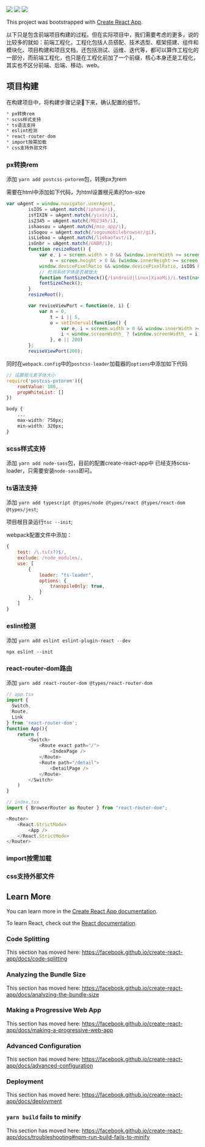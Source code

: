 ![](https://img.shields.io/badge/-react%4016.13.1-brightgreen)
![](https://img.shields.io/badge/-typescript%403.9.3-brightgreen)
![](https://img.shields.io/badge/-webpack%404.42.0-brightgreen)

This project was bootstrapped with [Create React App](https://github.com/facebook/create-react-app).

以下只是包含前端项目构建的过程。但在实际项目中，我们需要考虑的更多，说的比较多的就如：前端工程化，工程化包括人员搭配、技术选型、框架搭建、组件和模块化、项目构建和项目文档，还包括测试、运维、迭代等，都可以算作工程化的一部分，而前端工程化，也只是在工程化前加了一个前缀，核心本身还是工程化，其实也不区分前端、后端、移动、web。

## 项目构建

在构建项目中，将构建步骤记录📝下来，确认配置的细节。

```c
* px转换rem
* scss样式支持
* ts语法支持
* eslint检测
* react-router-dom
* import按需加载
* css支持外部文件
```

### px转换rem

添加 `yarn add postcss-pxtorem`包，转换px为rem

需要在html中添加如下代码，为html设置根元素的fon-size
```javascript
var uAgent = window.navigator.userAgent,
        isIOS = uAgent.match(/iphone/i),
        isYIXIN = uAgent.match(/yixin/i),
        is2345 = uAgent.match(/Mb2345/i),
        ishaosou = uAgent.match(/mso_app/i),
        isSogou = uAgent.match(/sogoumobilebrowser/gi),
        isLiebao = uAgent.match(/liebaofast/i),
        isGnbr = uAgent.match(/GNBR/i);
        function resizeRoot() {
            var e, i = screen.width > 0 && (window.innerWidth >= screen.width || 0 == window.innerWidth) ? screen.width : window.innerWidth,
                n = screen.height > 0 && (window.innerHeight >= screen.height || 0 == window.innerHeight) ? screen.height : window.innerHeight;
            window.devicePixelRatio && window.devicePixelRatio, isIOS && (i = screen.width, n = screen.height), i > n && (i = n), (e = (e = i > 1080 ? 144 : i / 7.5) > 32 ? e : 32) > 100 && (e = 100), window.screenWidth_ = i, isYIXIN || is2345 || ishaosou || isSogou || isLiebao || isGnbr ? setTimeout(function() { i = screen.width > 0 && (window.innerWidth >= screen.width || 0 == window.innerWidth) ? screen.width : window.innerWidth, n = screen.height > 0 && (window.innerHeight >= screen.height || 0 == window.innerHeight) ? screen.height : window.innerHeight, e = (e = i > 1080 ? 144 : i / 7.5) > 32 ? e : 32, document.getElementsByTagName("html")[0].style.fontSize = e + "px",fontSizeCheck()}, 500) : (document.getElementsByTagName("html")[0].style.fontSize = e + "px");
            // 检测系统字体是否被放大
            function fontSizeCheck(){/(android|linux|XiaoMi)/i.test(navigator.userAgent)&&setTimeout(function(){var t=document.getElementById("fontSizeCheck"),o=14;if(t&&t.offsetHeight/o>1){document.getElementsByTagName("html")[0].style.fontSize=e/(t.offsetHeight/o)+"px";try{setTimeout(function(){if(window.callErrorLog){var n=document.getElementById("wrapElementMain"),i=document.documentElement.offsetWidth||document.body.offsetWidth,f=0;n&&(f=n.offsetWidth),window.callErrorLog({err_ctype:"warn",err_stack:"字体被放大了，倍数为:"+t.offsetHeight/o+";设置后的字体大小为："+e/(t.offsetHeight/o)+"px; 页面宽度为： "+i+"/"+f,err_ctx:"安卓设备字体被放大"})}},1e3)}catch(e){console.log(e)}}},300)}
            fontSizeCheck();
        }
        resizeRoot();

        var reviseViewPort = function(e, i) {
            var n = 0,
                t = i || 5,
                o = setInterval(function() {
                    var e, i = screen.width > 0 && window.innerWidth >= screen.width ? screen.width : window.innerWidth;
                    i < window.screenWidth_ ? (window.screenWidth_ = i, e = (e = i > 1080 ? 144 : i / 7.5) > 32 ? e : 32, document.getElementsByTagName("html")[0].style.fontSize = e + "px", clearInterval(o)) : n++, n >= t && clearInterval(o)
                }, e || 200)
        };
        reviseViewPort(200);
```

同时在`webpack.config`中的`postcss-loader`加载器的`options`中添加如下代码
```javascript
// 设置根元素字体大小
require('postcss-pxtorem')({
    rootValue: 100,
    propWhiteList: []
})
```

```css
body {
    ...
    max-width: 750px;
    min-width: 320px;
}
```

### scss样式支持

添加 `yarn add node-sass`包，目前的配置create-react-app中 已经支持scss-loader，只需要安装`node-sass`即可。

### ts语法支持

添加 `yarn add typescript @types/node @types/react @types/react-dom @types/jest`;

项目根目录运行`tsc --init`;

webpack配置文件中添加：
```javascript
{
    test: /\.ts(x?)$/,
    exclude: /node_modules/,
    use: [
        {
            loader: "ts-loader",
            options: {
                transpileOnly: true,
            }
        },
    ]
}
```

### eslint检测

添加 `yarn add eslint eslint-plugin-react --dev`

`npx eslint --init`

### react-router-dom路由

添加 `yarn add react-router-dom @types/react-router-dom`

```javascript
// app.tsx
import {
  Switch,
  Route,
  Link
} from 'react-router-dom';
function App(){
    return (
        <Switch>
            <Route exact path="/">
                <IndexPage />
            </Route>
            <Route path="/detail">
                <DetailPage />
            </Route>
        </Switch>
    )
}

// index.tsx
import { BrowserRouter as Router } from "react-router-dom";

<Router>
    <React.StrictMode>
        <App />
    </React.StrictMode>
</Router>
```

### import按需加载

### css支持外部文件

## Learn More

You can learn more in the [Create React App documentation](https://facebook.github.io/create-react-app/docs/getting-started).

To learn React, check out the [React documentation](https://reactjs.org/).

### Code Splitting

This section has moved here: https://facebook.github.io/create-react-app/docs/code-splitting

### Analyzing the Bundle Size

This section has moved here: https://facebook.github.io/create-react-app/docs/analyzing-the-bundle-size

### Making a Progressive Web App

This section has moved here: https://facebook.github.io/create-react-app/docs/making-a-progressive-web-app

### Advanced Configuration

This section has moved here: https://facebook.github.io/create-react-app/docs/advanced-configuration

### Deployment

This section has moved here: https://facebook.github.io/create-react-app/docs/deployment

### `yarn build` fails to minify

This section has moved here: https://facebook.github.io/create-react-app/docs/troubleshooting#npm-run-build-fails-to-minify

